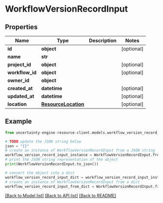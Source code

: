 # WorkflowVersionRecordInput


## Properties

Name | Type | Description | Notes
------------ | ------------- | ------------- | -------------
**id** | **object** |  | [optional] 
**name** | **str** |  | 
**project_id** | **object** |  | [optional] 
**workflow_id** | **object** |  | [optional] 
**owner_id** | **object** |  | 
**created_at** | **datetime** |  | [optional] 
**updated_at** | **datetime** |  | [optional] 
**location** | [**ResourceLocation**](ResourceLocation.md) |  | [optional] 

## Example

```python
from uncertainty-engine-resource-client.models.workflow_version_record_input import WorkflowVersionRecordInput

# TODO update the JSON string below
json = "{}"
# create an instance of WorkflowVersionRecordInput from a JSON string
workflow_version_record_input_instance = WorkflowVersionRecordInput.from_json(json)
# print the JSON string representation of the object
print(WorkflowVersionRecordInput.to_json())

# convert the object into a dict
workflow_version_record_input_dict = workflow_version_record_input_instance.to_dict()
# create an instance of WorkflowVersionRecordInput from a dict
workflow_version_record_input_from_dict = WorkflowVersionRecordInput.from_dict(workflow_version_record_input_dict)
```
[[Back to Model list]](../README.md#documentation-for-models) [[Back to API list]](../README.md#documentation-for-api-endpoints) [[Back to README]](../README.md)



